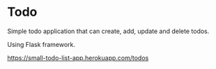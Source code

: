 # Todo

Simple todo application that can create, add, update and delete todos.

Using Flask framework. 

https://small-todo-list-app.herokuapp.com/todos
